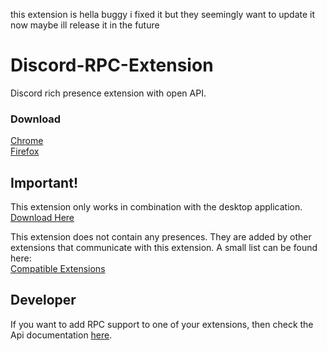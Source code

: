 this extension is hella buggy i fixed it but they seemingly want to update it now maybe ill release it in the future











# Discord-RPC-Extension
Discord rich presence extension with open API.


### Download
<a href="https://chrome.google.com/webstore/detail/discord-rich-presence/agnaejlkbiiggajjmnpmeheigkflbnoo" target="_blank">Chrome</a>  
<a href="https://addons.mozilla.org/firefox/addon/discord-rich-presence/" target="_blank">Firefox</a>

## Important!
This extension only works in combination with the desktop application.  
[Download Here](https://github.com/lolamtisch/Discord-RPC-Extension/releases/latest)

This extension does not contain any presences.
They are added by other extensions that communicate with this extension.
A small list can be found here:  
[Compatible Extensions](https://github.com/lolamtisch/Discord-RPC-Extension/blob/master/docs/extensions.md)

## Developer
If you want to add RPC support to one of your extensions, then check the Api documentation [here](https://github.com/lolamtisch/Discord-RPC-Extension/blob/master/docs/api.md).
